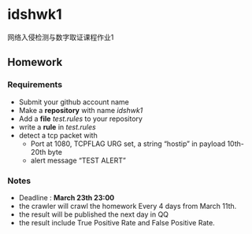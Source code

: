 # idshwk1
网络入侵检测与数字取证课程作业1

## Homework
### Requirements
* Submit your github account name 
* Make a **repository** with name *idshwk1*
* Add a **file** *test.rules* to your repository
* write a **rule** in *test.rules*
* detect a tcp packet with
  * Port at 1080, TCPFLAG URG set, a string “hostip” in payload 10th-20th byte
  * alert message “TEST ALERT”

### Notes
* Deadline : **March 23th 23:00**
* the crawler will crawl the homework Every 4 days from March 11th.
* the result will be published the next day in QQ
* the result include True Positive Rate and False Positive Rate.
